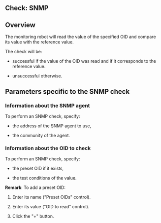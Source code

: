 
## Check: SNMP
			



<a name="NOTE1"></a>
<a name="NOTE1_1"></a>


## Overview
<a name="overview_ELTTEXTE000091"></a>
The monitoring robot will read the value of the specified OID and compare its value with the reference value.

The check will be:

- successful if the value of the OID was read and if it corresponds to the reference value.

- unsuccessful otherwise.




<a name="NOTE2"></a>
<a name="NOTE2_1"></a>


## Parameters specific to the SNMP check
<a name="parameters_specific_the_snmp_check_ELTTEXTE000115"></a>


### Information about the SNMP agent
<a name="information_about_the_snmp_agent_ELTPARAGRAPHE000023"></a>

To perform an SNMP check, specify:

- the address of the SNMP agent to use, 

- the community of the agent.



<a name="NOTE2_2"></a>


### Information about the OID to check
<a name="information_about_the_oid_check_ELTPARAGRAPHE000033"></a>

To perform an SNMP check, specify:

- the preset OID if it exists, 

- the test conditions of the value. 




**Remark**: To add a preset OID:

1. Enter its name ("Preset OIDs" control).

2. Enter its value ("OID to read" control).

3. Click the "+" button.





